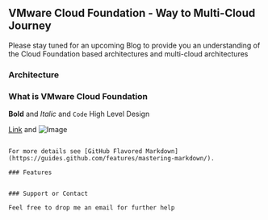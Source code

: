 ## VMware Cloud Foundation - Way to Multi-Cloud Journey 

Please stay tuned for an upcoming Blog to provide you an understanding of the Cloud Foundation based architectures and multi-cloud architectures 

### Architecture

### What is VMware Cloud Foundation 

**Bold** and _Italic_ and `Code` High Level Design 

[Link](url) and ![Image](src)
```

For more details see [GitHub Flavored Markdown](https://guides.github.com/features/mastering-markdown/).

### Features 


### Support or Contact

Feel free to drop me an email for further help 
